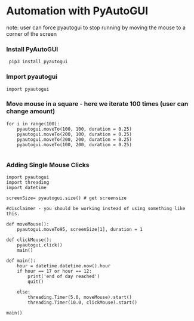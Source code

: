 <h1> Automation with PyAutoGUI </h1>

note: user can force pyautogui to stop running by moving the mouse to a corner of the screen

### Install PyAutoGUI
<code> pip3 install pyautogui </code> 

### Import pyautogui
<code>import pyautogui</code>

### Move mouse in a square - here we iterate 100 times (user can change amount)
```
for i in range(100): 
    pyautogui.moveTo(100, 100, duration = 0.25)
    pyautogui.moveTo(200, 100, duration = 0.25)
    pyautogui.moveTo(200, 200, duration = 0.25)
    pyautogui.moveTo(100, 200, duration = 0.25)
    
```

### Adding Single Mouse Clicks
```
import pyautogui
import threading
import datetime

screenSize= pyautogui.size() # get screensize

#disclaimer - you should be working instead of using something like this.

def moveMouse(): 
    pyautogui.moveTo95, screenSize[1], duration = 1
    
def clickMouse():
    pyautogui.click()
    main()
    
def main():
    hour = datetime.datetime.now().hour
    if hour == 17 or hour == 12:
        print('end of day reached')
        quit()
        
    else: 
        threading.Timer(5.0, moveMouse).start()
        threading.Timer(10.0, clickMouse).start()
        
main()
```

